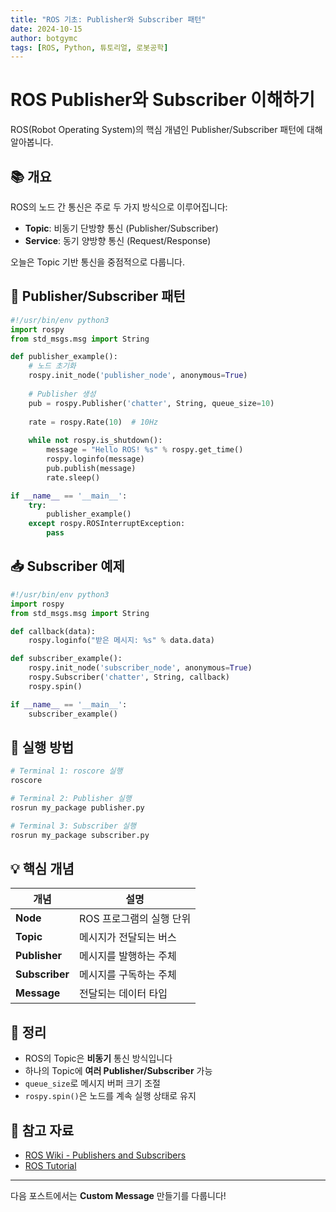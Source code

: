 ```yaml
---
title: "ROS 기초: Publisher와 Subscriber 패턴"
date: 2024-10-15
author: botgymc
tags: [ROS, Python, 튜토리얼, 로봇공학]
---
```


# ROS Publisher와 Subscriber 이해하기

ROS(Robot Operating System)의 핵심 개념인 Publisher/Subscriber 패턴에 대해 알아봅니다.

## 📚 개요

ROS의 노드 간 통신은 주로 두 가지 방식으로 이루어집니다:
- **Topic**: 비동기 단방향 통신 (Publisher/Subscriber)
- **Service**: 동기 양방향 통신 (Request/Response)

오늘은 Topic 기반 통신을 중점적으로 다룹니다.

## 🔄 Publisher/Subscriber 패턴

```python
#!/usr/bin/env python3
import rospy
from std_msgs.msg import String

def publisher_example():
    # 노드 초기화
    rospy.init_node('publisher_node', anonymous=True)
    
    # Publisher 생성
    pub = rospy.Publisher('chatter', String, queue_size=10)
    
    rate = rospy.Rate(10)  # 10Hz
    
    while not rospy.is_shutdown():
        message = "Hello ROS! %s" % rospy.get_time()
        rospy.loginfo(message)
        pub.publish(message)
        rate.sleep()

if __name__ == '__main__':
    try:
        publisher_example()
    except rospy.ROSInterruptException:
        pass
```

## 📥 Subscriber 예제

```python
#!/usr/bin/env python3
import rospy
from std_msgs.msg import String

def callback(data):
    rospy.loginfo("받은 메시지: %s" % data.data)

def subscriber_example():
    rospy.init_node('subscriber_node', anonymous=True)
    rospy.Subscriber('chatter', String, callback)
    rospy.spin()

if __name__ == '__main__':
    subscriber_example()
```

## 🚀 실행 방법

```bash
# Terminal 1: roscore 실행
roscore

# Terminal 2: Publisher 실행
rosrun my_package publisher.py

# Terminal 3: Subscriber 실행
rosrun my_package subscriber.py
```

## 💡 핵심 개념

| 개념 | 설명 |
|------|------|
| **Node** | ROS 프로그램의 실행 단위 |
| **Topic** | 메시지가 전달되는 버스 |
| **Publisher** | 메시지를 발행하는 주체 |
| **Subscriber** | 메시지를 구독하는 주체 |
| **Message** | 전달되는 데이터 타입 |

## 📝 정리

- ROS의 Topic은 **비동기** 통신 방식입니다
- 하나의 Topic에 **여러 Publisher/Subscriber** 가능
- `queue_size`로 메시지 버퍼 크기 조절
- `rospy.spin()`은 노드를 계속 실행 상태로 유지

## 🔗 참고 자료

- [ROS Wiki - Publishers and Subscribers](http://wiki.ros.org/ROS/Tutorials/WritingPublisherSubscriber%28python%29)
- [ROS Tutorial](http://wiki.ros.org/ROS/Tutorials)

---

다음 포스트에서는 **Custom Message** 만들기를 다룹니다!
